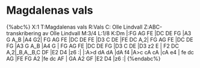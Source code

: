 # Magdalenas vals

{%abc%}
X:1
T:Magdalenas vals
R:Vals
C: Olle Lindvall
Z:ABC-transkribering av Olle Lindvall
M:3/4
L:1/8
K:Dm
|:FG AG FE |DC DE FG |A3 G A_B |A4 G2|
FG AG FE |DC DE FE |D3 C DE |FE DC A,2|
FG AG FE |DC DE FG |A3 G A_B |A4 G |
FG AG FE |DC DE FG |D3 C DE |D3 z2 E |
F2 DC A,2|_B,A,_B,C DF |E2 D4 |z6 :|
|:A>d dA dA |dA f4 |A>c cA cA |cA e4 |
fe dc AG |FE FG A2 |fe dc AF |
GA A2 GF |E2 D4    |z6 :|
{%endabc%}
